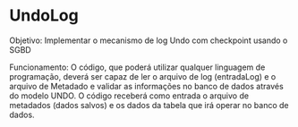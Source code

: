 # UndoLog

Objetivo: 
    Implementar o mecanismo de log Undo com checkpoint usando o SGBD

Funcionamento: 
    O código, que poderá utilizar qualquer linguagem de programação, deverá ser capaz de ler o arquivo de log (entradaLog)
e o arquivo de Metadado e validar as informações no banco de dados através do modelo UNDO. 
    O código receberá como entrada o arquivo de metadados (dados salvos) e os dados da tabela que irá operar no banco de dados. 

